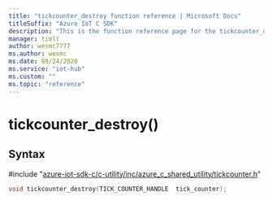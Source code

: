 ```yaml
---                             
title: "tickcounter_destroy function reference | Microsoft Docs" 
titleSuffix: "Azure IoT C SDK"            
description: "This is the function reference page for the tickcounter_destroy() function in the Azure IoT C SDK. This SDK is used with Azure IoT Hub and Azure IoT Hub Device Provisioning Service"            
manager: timlt                 
author: wesmc7777              
ms.author: wesmc               
ms.date: 09/24/2020                    
ms.service: "iot-hub"             
ms.custom: ""                
ms.topic: "reference"        
---                            
```


# tickcounter_destroy()

## Syntax

\#include "[azure-iot-sdk-c/c-utility/inc/azure_c_shared_utility/tickcounter.h](../tickcounter-h.md)"  
```C
void tickcounter_destroy(TICK_COUNTER_HANDLE  tick_counter);
```

